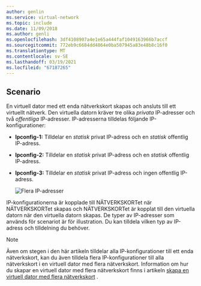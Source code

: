 ```yaml
---
author: genlin
ms.service: virtual-network
ms.topic: include
ms.date: 11/09/2018
ms.author: genli
ms.openlocfilehash: 3df4108907a4e1e65a444faf1049163966b7accf
ms.sourcegitcommit: 772eb9c6684dd4864e0ba507945a83e48b8c16f0
ms.translationtype: MT
ms.contentlocale: sv-SE
ms.lasthandoff: 03/19/2021
ms.locfileid: "67187265"
---
```

## <a name="scenario"></a>Scenario
En virtuell dator med ett enda nätverkskort skapas och ansluts till ett virtuellt nätverk. Den virtuella datorn kräver tre olika *privata* IP-adresser och två *offentliga* IP-adresser. IP-adresserna tilldelas följande IP-konfigurationer:

* **Ipconfig-1:** Tilldelar en *statisk* privat IP-adress och en *statisk* offentlig IP-adress.
* **Ipconfig-2:** Tilldelar en *statisk* privat IP-adress och en *statisk* offentlig IP-adress.
* **Ipconfig-3:** Tilldelar en *statisk* privat IP-adress och ingen offentlig IP-adress.
  
    ![Flera IP-adresser](./media/virtual-network-multiple-ip-addresses-scenario/multiple-ipconfigs.png)

IP-konfigurationerna är kopplade till NÄTVERKSKORTet när NÄTVERKSKORTet skapas och NÄTVERKSKORTet är kopplat till den virtuella datorn när den virtuella datorn skapas. De typer av IP-adresser som används för scenariot är för illustration. Du kan tilldela vilken typ av IP-adress och tilldelning du behöver.

> [!NOTE]
> Även om stegen i den här artikeln tilldelar alla IP-konfigurationer till ett enda nätverkskort, kan du även tilldela flera IP-konfigurationer till alla nätverkskort i en virtuell dator med flera nätverkskort. Information om hur du skapar en virtuell dator med flera nätverkskort finns i artikeln [skapa en virtuell dator med flera nätverkskort](../articles/virtual-machines/windows/multiple-nics.md) .